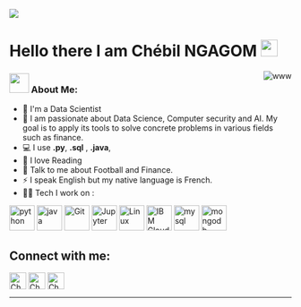 ![](https://github.com/Yolo237/Resource/blob/main/header_.png)
# Hello there I am Chébil NGAGOM <img src="https://github.com/Yolo237/Resource/blob/main/Hi.gif" width="30" />
<p><img align="right" src="https://github.com/Yolo237/Resource/blob/main/Work.gif" alt="www" /></p>

### <img src="https://github.com/Yolo237/Resource/blob/main/Developer.gif" width="35" /> About Me:
- 🏦 I'm a Data Scientist
- :eyes: I am passionate about Data Science, Computer security and AI. My goal is to apply its tools to solve concrete problems in various fields such as finance.
- 💻 I use  **.py**,  **.sql** , **.java**,
- 📖 I love Reading
- 💬 Talk to me about Football and Finance.
- ⚡ I speak English but my native language is French.
- 🧑‍💻 Tech I work on :

<p align="left">
      <img src="https://www.vectorlogo.zone/logos/python/python-icon.svg" alt="python" width="45" height="45"/>
      <img src="https://www.vectorlogo.zone/logos/java/java-icon.svg" alt="java" width="45" height="45"/> 
      <img src="https://www.vectorlogo.zone/logos/git-scm/git-scm-icon.svg" alt="Git" width="45" height="45"/>
      <img src="https://www.vectorlogo.zone/logos/jupyter/jupyter-icon.svg" alt="Jupyter" width="45" height="45"/>
      <img src="https://www.vectorlogo.zone/logos/linux/linux-icon.svg" alt="Linux" width="45" height="45"/>
      <img src="https://www.vectorlogo.zone/logos/ibm_cloud/ibm_cloud-icon.svg" alt="IBM Cloud" width="45" height="45"/> 
      <img src="https://www.vectorlogo.zone/logos/mysql/mysql-icon.svg" alt="mysql" width="45" height="45"/>
      <img src="https://www.vectorlogo.zone/logos/mongodb/mongodb-icon.svg" alt="mongodb" width="45" height="45"/>
</p>

## Connect with me:
<p align="left">
   <a href="https://twitter.com/yolocmr" target="blank"><img align="center"
      src="https://www.vectorlogo.zone/logos/twitter/twitter-tile.svg"
      alt="Chebil Ngagom" height="30" width="30" /></a>
  <a href="https://www.linkedin.com/in/yolo237/" target="blank"><img align="center"
      src="https://www.vectorlogo.zone/logos/linkedin/linkedin-icon.svg"
      alt="Chebil Ngagom" height="30" width="30" /></a>
  <a href="https://t.me/OPJ_237" target="blank"><img align="center"
      src="https://www.vectorlogo.zone/logos/telegram/telegram-tile.svg"
      alt="Chebil Ngagom" height="30" width="30" /></a>
      
  

</p>


---
